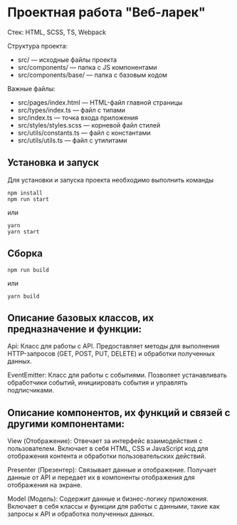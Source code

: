 # Проектная работа "Веб-ларек"

Стек: HTML, SCSS, TS, Webpack

Структура проекта:
- src/ — исходные файлы проекта
- src/components/ — папка с JS компонентами
- src/components/base/ — папка с базовым кодом

Важные файлы:
- src/pages/index.html — HTML-файл главной страницы
- src/types/index.ts — файл с типами
- src/index.ts — точка входа приложения
- src/styles/styles.scss — корневой файл стилей
- src/utils/constants.ts — файл с константами
- src/utils/utils.ts — файл с утилитами

## Установка и запуск
Для установки и запуска проекта необходимо выполнить команды

```
npm install
npm run start
```

или

```
yarn
yarn start
```
## Сборка

```
npm run build
```

или

```
yarn build
```

## Описание базовых классов, их предназначение и функции:
Api: Класс для работы с API. Предоставляет методы для выполнения HTTP-запросов (GET, POST, PUT, DELETE) и обработки полученных данных.

EventEmitter: Класс для работы с событиями. Позволяет устанавливать обработчики событий, инициировать события и управлять подписчиками.

## Описание компонентов, их функций и связей с другими компонентами:
View (Отображение): Отвечает за интерфейс взаимодействия с пользователем. Включает в себя HTML, CSS и JavaScript код для отображения контента и обработки пользовательских действий.

Presenter (Презентер): Связывает данные и отображение. Получает данные от API и передает их в компоненты отображения для отображения на экране.

Model (Модель): Содержит данные и бизнес-логику приложения. Включает в себя классы и функции для работы с данными, такие как запросы к API и обработка полученных данных.
